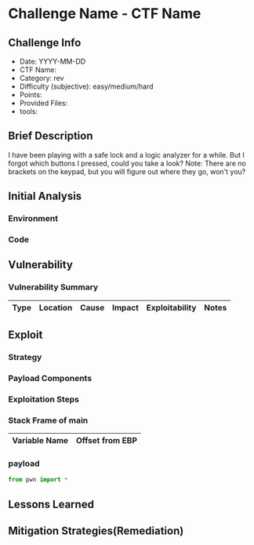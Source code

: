 # Challenge Name - CTF Name
## Challenge Info
- Date: YYYY-MM-DD
- CTF Name:
- Category: rev
- Difficulty (subjective): easy/medium/hard
- Points:
- Provided Files:
- tools:
## Brief Description
I have been playing with a safe lock and a logic analyzer for a while. But I forgot which buttons I pressed, could you take a look?
Note: There are no brackets on the keypad, but you will figure out where they go, won't you?
## Initial Analysis
### Environment
### Code
## Vulnerability
### Vulnerability Summary
| Type | Location | Cause | Impact | Exploitability | Notes |
| --- | --- | --- | --- | --- | --- |
## Exploit
### Strategy
### Payload Components
### Exploitation Steps
### Stack Frame of main
| Variable Name | Offset from EBP |
| --- | --- |
### payload
``` python
from pwn import *
```
## Lessons Learned
## Mitigation Strategies(Remediation)